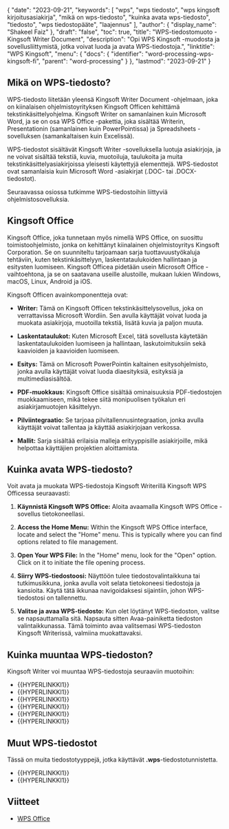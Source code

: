{
  "date": "2023-09-21",
  "keywords": [
"wps",
"wps tiedosto",
"wps kingsoft kirjoitusasiakirja",
"mikä on wps-tiedosto",
"kuinka avata wps-tiedosto",
"tiedosto",
"wps tiedostopääte",
"laajennus"
],
  "author": {
    "display_name": "Shakeel Faiz"
},
  "draft": "false",
  "toc": true,
  "title": "WPS-tiedostomuoto - Kingsoft Writer Document",
  "description": "Opi WPS Kingsoft -muodosta ja sovellusliittymistä, jotka voivat luoda ja avata WPS-tiedostoja.",
  "linktitle": "WPS Kingsoft",
  "menu": {
    "docs": {
      "identifier": "word-processing-wps-kingsoft-fi",
      "parent": "word-processing"
}
},
  "lastmod": "2023-09-21"
}

## Mikä on WPS-tiedosto?

WPS-tiedosto liitetään yleensä Kingsoft Writer Document -ohjelmaan, joka on kiinalaisen ohjelmistoyrityksen Kingsoft Officen kehittämä tekstinkäsittelyohjelma. Kingsoft Writer on samanlainen kuin Microsoft Word, ja se on osa WPS Office -pakettia, joka sisältää Writerin, Presentationin (samanlainen kuin PowerPointissa) ja Spreadsheets -sovelluksen (samankaltaisen kuin Excelissä).

WPS-tiedostot sisältävät Kingsoft Writer -sovelluksella luotuja asiakirjoja, ja ne voivat sisältää tekstiä, kuvia, muotoiluja, taulukoita ja muita tekstinkäsittelyasiakirjoissa yleisesti käytettyjä elementtejä. WPS-tiedostot ovat samanlaisia kuin Microsoft Word -asiakirjat (.DOC- tai .DOCX-tiedostot).

Seuraavassa osiossa tutkimme WPS-tiedostoihin liittyviä ohjelmistosovelluksia.

## Kingsoft Office

Kingsoft Office, joka tunnetaan myös nimellä WPS Office, on suosittu toimistoohjelmisto, jonka on kehittänyt kiinalainen ohjelmistoyritys Kingsoft Corporation. Se on suunniteltu tarjoamaan sarja tuottavuustyökaluja tehtäviin, kuten tekstinkäsittelyyn, laskentataulukoiden hallintaan ja esitysten luomiseen. Kingsoft Officea pidetään usein Microsoft Office -vaihtoehtona, ja se on saatavana useille alustoille, mukaan lukien Windows, macOS, Linux, Android ja iOS.

Kingsoft Officen avainkomponentteja ovat:

- **Writer:** Tämä on Kingsoft Officen tekstinkäsittelysovellus, joka on verrattavissa Microsoft Wordiin. Sen avulla käyttäjät voivat luoda ja muokata asiakirjoja, muotoilla tekstiä, lisätä kuvia ja paljon muuta.

- **Laskentataulukot:** Kuten Microsoft Excel, tätä sovellusta käytetään laskentataulukoiden luomiseen ja hallintaan, laskutoimituksiin sekä kaavioiden ja kaavioiden luomiseen.

- **Esitys:** Tämä on Microsoft PowerPointin kaltainen esitysohjelmisto, jonka avulla käyttäjät voivat luoda diaesityksiä, esityksiä ja multimediasisältöä.

- **PDF-muokkaus:** Kingsoft Office sisältää ominaisuuksia PDF-tiedostojen muokkaamiseen, mikä tekee siitä monipuolisen työkalun eri asiakirjamuotojen käsittelyyn.

- **Pilviintegraatio:** Se tarjoaa pilvitallennusintegraation, jonka avulla käyttäjät voivat tallentaa ja käyttää asiakirjojaan verkossa.

- **Mallit:** Sarja sisältää erilaisia malleja erityyppisille asiakirjoille, mikä helpottaa käyttäjien projektien aloittamista.

## Kuinka avata WPS-tiedosto?

Voit avata ja muokata WPS-tiedostoja Kingsoft Writerillä Kingsoft WPS Officessa seuraavasti:

1. **Käynnistä Kingsoft WPS Office:** Aloita avaamalla Kingsoft WPS Office -sovellus tietokoneellasi.

2. **Access the Home Menu:** Within the Kingsoft WPS Office interface, locate and select the "Home" menu. This is typically where you can find options related to file management.

3. **Open Your WPS File:** In the "Home" menu, look for the "Open" option. Click on it to initiate the file opening process.

4. **Siirry WPS-tiedostoosi:** Näyttöön tulee tiedostovalintaikkuna tai tutkimusikkuna, jonka avulla voit selata tietokoneesi tiedostoja ja kansioita. Käytä tätä ikkunaa navigoidaksesi sijaintiin, johon WPS-tiedostosi on tallennettu.

5. **Valitse ja avaa WPS-tiedosto:** Kun olet löytänyt WPS-tiedoston, valitse se napsauttamalla sitä. Napsauta sitten Avaa-painiketta tiedoston valintaikkunassa. Tämä toiminto avaa valitsemasi WPS-tiedoston Kingsoft Writerissä, valmiina muokattavaksi.

## Kuinka muuntaa WPS-tiedoston?

Kingsoft Writer voi muuntaa WPS-tiedostoja seuraaviin muotoihin:

- {{HYPERLINKKI1}}
- {{HYPERLINKKI1}}
- {{HYPERLINKKI1}}
- {{HYPERLINKKI1}}
- {{HYPERLINKKI1}}
- {{HYPERLINKKI1}}

## Muut WPS-tiedostot

Tässä on muita tiedostotyyppejä, jotka käyttävät **.wps**-tiedostotunnistetta.

- {{HYPERLINKKI1}}
- {{HYPERLINKKI1}}

## Viitteet
* [WPS Office](https://en.wikipedia.org/wiki/WPS_Office)
